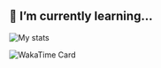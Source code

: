 ## 🌱 I’m currently learning...
![My stats](https://github-readme-stats.vercel.app/api?username=woodbaroke&theme=catppuccin_latte&show_icons=true&count_private=true)

![WakaTime Card](https://github-readme-stats.vercel.app/api/wakatime?username=woodbaroke&theme=catppuccin_latte)



<!-- 这是一个注释
![Top Languages](https://github-readme-stats.vercel.app/api/top-langs?username=woodbaroke&layout=compact&theme=tokyonight)
-->





